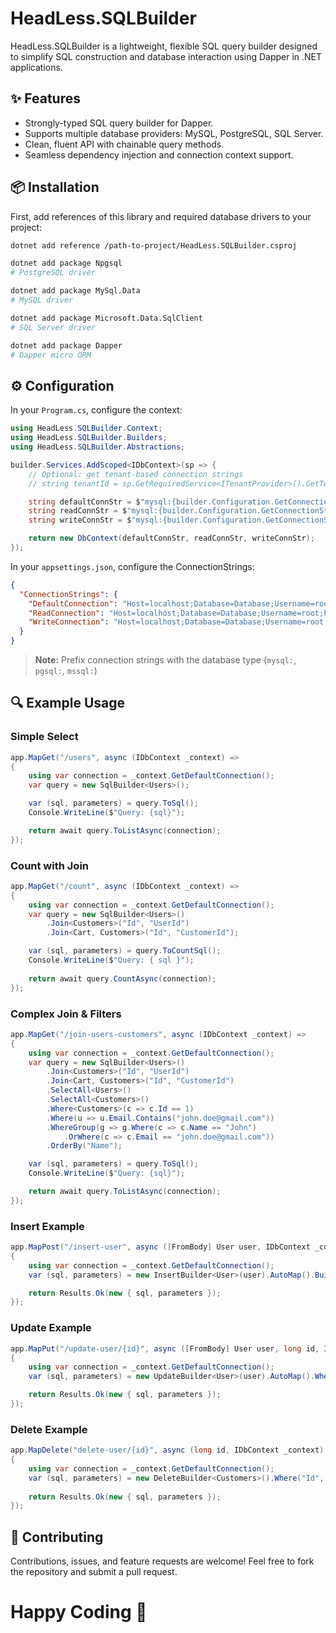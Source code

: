 # HeadLess.SQLBuilder

HeadLess.SQLBuilder is a lightweight, flexible SQL query builder designed to simplify SQL construction and database interaction using Dapper in .NET applications.

## ✨ Features

- Strongly-typed SQL query builder for Dapper.
- Supports multiple database providers: MySQL, PostgreSQL, SQL Server.
- Clean, fluent API with chainable query methods.
- Seamless dependency injection and connection context support.

## 📦 Installation

First, add references of this library and required database drivers to your project:

```bash
dotnet add reference /path-to-project/HeadLess.SQLBuilder.csproj

dotnet add package Npgsql
# PostgreSQL driver

dotnet add package MySql.Data
# MySQL driver

dotnet add package Microsoft.Data.SqlClient
# SQL Server driver

dotnet add package Dapper
# Dapper micro ORM
```

## ⚙️ Configuration

In your `Program.cs`, configure the context:

```csharp
using HeadLess.SQLBuilder.Context;
using HeadLess.SQLBuilder.Builders;
using HeadLess.SQLBuilder.Abstractions;

builder.Services.AddScoped<IDbContext>(sp => {
    // Optional: get tenant-based connection strings
    // string tenantId = sp.GetRequiredService<ITenantProvider>().GetTenantId();

    string defaultConnStr = $"mysql:{builder.Configuration.GetConnectionString("DefaultConnection")}";
    string readConnStr = $"mysql:{builder.Configuration.GetConnectionString("ReadConnection")}";
    string writeConnStr = $"mysql:{builder.Configuration.GetConnectionString("WriteConnection")}";

    return new DbContext(defaultConnStr, readConnStr, writeConnStr);
});
```

In your `appsettings.json`, configure the ConnectionStrings:

```json
{
  "ConnectionStrings": {
    "DefaultConnection": "Host=localhost;Database=Database;Username=root;Password=Password;",
    "ReadConnection": "Host=localhost;Database=Database;Username=root;Password=Password;",
    "WriteConnection": "Host=localhost;Database=Database;Username=root;Password=Password;"
  }
}
```

> **Note:** Prefix connection strings with the database type (`mysql:`, `pgsql:`, `mssql:`)

## 🔍 Example Usage

### Simple Select

```csharp
app.MapGet("/users", async (IDbContext _context) =>
{
    using var connection = _context.GetDefaultConnection();
    var query = new SqlBuilder<Users>();

    var (sql, parameters) = query.ToSql();
    Console.WriteLine($"Query: {sql}");

    return await query.ToListAsync(connection);
});
```

### Count with Join

```csharp
app.MapGet("/count", async (IDbContext _context) =>
{
    using var connection = _context.GetDefaultConnection();
    var query = new SqlBuilder<Users>()
        .Join<Customers>("Id", "UserId")
        .Join<Cart, Customers>("Id", "CustomerId");

    var (sql, parameters) = query.ToCountSql();
    Console.WriteLine($"Query: { sql }");
    
    return await query.CountAsync(connection);
});
```

### Complex Join & Filters

```csharp
app.MapGet("/join-users-customers", async (IDbContext _context) =>
{
    using var connection = _context.GetDefaultConnection();
    var query = new SqlBuilder<Users>()
        .Join<Customers>("Id", "UserId")
        .Join<Cart, Customers>("Id", "CustomerId")
        .SelectAll<Users>()
        .SelectAll<Customers>()
        .Where<Customers>(c => c.Id == 1)
        .Where(u => u.Email.Contains("john.doe@gmail.com"))
        .WhereGroup(g => g.Where(c => c.Name == "John")
            .OrWhere(c => c.Email == "john.doe@gmail.com"))
        .OrderBy("Name");

    var (sql, parameters) = query.ToSql();
    Console.WriteLine($"Query: {sql}");

    return await query.ToListAsync(connection);
});
```

### Insert Example

```csharp
app.MapPost("/insert-user", async ([FromBody] User user, IDbContext _context) =>
{
    using var connection = _context.GetDefaultConnection();
    var (sql, parameters) = new InsertBuilder<User>(user).AutoMap().Build();

    return Results.Ok(new { sql, parameters });
});
```

### Update Example

```csharp
app.MapPut("/update-user/{id}", async ([FromBody] User user, long id, IDbContext _context) =>
{
    using var connection = _context.GetDefaultConnection();
    var (sql, parameters) = new UpdateBuilder<User>(user).AutoMap().Where("Id", "=", id).Build();

    return Results.Ok(new { sql, parameters });
});
```

### Delete Example

```csharp
app.MapDelete("delete-user/{id}", async (long id, IDbContext _context) =>
{
    using var connection = _context.GetDefaultConnection();
    var (sql, parameters) = new DeleteBuilder<Customers>().Where("Id", "=", id).Build();
    
    return Results.Ok(new { sql, parameters });
});
```

## 🤝 Contributing

Contributions, issues, and feature requests are welcome! Feel free to fork the repository and submit a pull request.

# Happy Coding 👋
